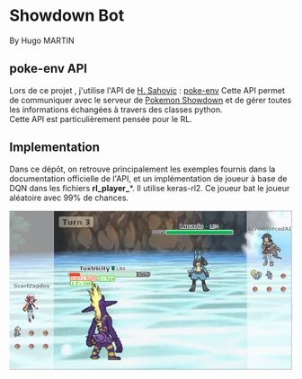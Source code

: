 # Showdown Bot
By Hugo MARTIN

## poke-env API

Lors de ce projet , j'utilise l'API de [H. Sahovic](https://github.com/hsahovic) : [poke-env](https://github.com/hsahovic/poke-env)
Cette API permet de communiquer avec le serveur de [Pokemon Showdown](https://play.pokemonshowdown.com/) et de gérer toutes les informations échangées à travers des classes python.  
Cette API est particulièrement pensée pour le RL.

## Implementation

Dans ce dépôt, on retrouve principalement les exemples fournis dans la documentation officielle de l'API, et un implémentation de joueur à base de DQN dans les fichiers **rl_player_***. Il utilise keras-rl2.
Ce joueur bat le joueur aléatoire avec 99% de chances.

![Screen Showdown](https://github.com/ScarfZapdos/showdownbot/blob/main/showdownbotscreen.PNG)

